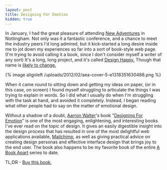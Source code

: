 ```yaml
---
layout: post
title: Designing For Emotion
hidden: true
---
```


In January, I had the great pleasure of attending [New Adventures](http://daneden.me/2012/01/naconf-2012/) in Nottingham. Not only was it a fantastic conference, and a chance to meet the industry peers I'd long admired, but it kick-started a long desire inside me to jot down my experiences so far into a sort of book-style web page. (I'm trying to avoid calling it a book, since I don't consider myself a writer of any sort) It's a long, long project, and it's called [Design Happy.](http://drbl.in/cQal) Though that name is [likely to change.](https://twitter.com/#!/_dte/status/173375814824497152)

{% image alignleft /uploads/2012/02/aea-cover-5-e1318351630488.png %}

When it came round to sitting down and getting my ideas on paper, (or in this case, on screen) I found myself struggling to articulate the things I was trying to explain in words. So I did what I usually do when I'm struggling with the task at hand, and avoided it completely. Instead, I began reading what other people had to say on the matter of emotional design.

Without a shadow of a doubt, [Aarron Walter](http://aarronwalter.com/)'s book "[Designing For Emotion](http://www.abookapart.com/products/designing-for-emotion)" is one of the most engaging, enlightening, and interesting books I've ever read on the topic of design. It gives an easily digestible insight into the design process that has resulted in one of the most delightful web applications available, [Mailchimp](http://mailchimp.com), as well as giving practical advice on creating design personas and effective interface design that brings joy to the end user. The book also happens to be my favorite book of the entire [A Book Apart](http://abookapart.com) series to date.

TL;DR - [Buy this book.](http://www.abookapart.com/products/designing-for-emotion)
